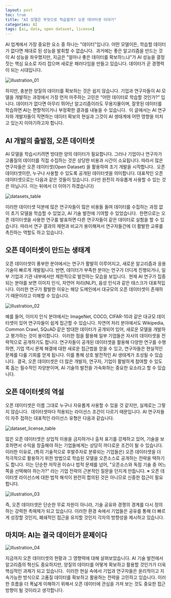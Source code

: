 ```yaml
---
layout: post
toc: true
title: "AI 모델은 무엇으로 학습할까? 오픈 데이터셋 이야기"
categories: AI
tags: [ai, data, open dataset, license]
---
```


AI 업계에서 가장 중요한 요소 중 하나는 "데이터"입니다. 어떤 모델이든, 학습할 데이터가 없다면 제대로 된 성능을 발휘할 수 없습니다.
​
과거에는 좋은 알고리즘을 만드는 것이 AI 성능을 좌우했지만, 지금은 "얼마나 좋은 데이터를 확보하느냐"가 AI 성능을 결정짓는 핵심 요소로 자리 잡으며 새로운 패러다임을 만들고 있습니다. 데이터가 곧 경쟁력이 되는 시대입니다.

![illustration_01](https://github.com/user-attachments/assets/7065b38c-83d2-41b8-bd3b-1fcb4e0c9bba)

하지만, 충분한 양질의 데이터를 확보하는 것은 쉽지 않습니다. 기업과 연구자들이 AI 모델을 개발하는 과정에서 가장 먼저 마주하는 고민은 ​“어떤 데이터로 학습할 것인가?” 입니다. 데이터가 없다면 아무리 뛰어난 알고리즘이라도 무용지물이며, 잘못된 데이터를 학습하면 AI는 편향적이거나 부정확한 결과를 내놓을 수 있습니다.
​
이 글에서는 AI 연구자와 개발자들이 직면하는 데이터 확보의 현실과 그것이 AI 생태계에 어떤 영향을 미치고 있는지 이야기하고자 합니다.


## AI 개발의 출발점, 오픈 데이터셋

AI 모델을 학습시키려면 방대한 양의 데이터가 필요합니다. 그러나 기업이나 연구자가 고품질의 데이터를 직접 수집하는 것은 상당한 비용과 시간이 소요됩니다. 따라서 많은 연구자들은 ​오픈 데이터셋(Open Dataset) 을 활용하여 초기 개발을 시작합니다.
​
오픈 데이터셋이란, 누구나 사용할 수 있도록 공개된 데이터셋을 의미합니다. 대표적인 오픈 데이터셋으로는 다음과 같은 것들이 있습니다. (다만 완전히 자유롭게 사용할 수 있는 것은 아닙니다. 이는 뒤에서 더 이야기 하겠습니다)

![datasets_table](https://github.com/user-attachments/assets/fef52c0d-659d-4b48-9b37-6c174f42c361)

이러한 데이터셋 덕분에 많은 연구자들이 많은 비용들 들여 데이터를 수집하는 과정 없이 초기 모델을 학습할 수 있었고, AI 기술 발전에 기여할 수 있었습니다.
​
한편으로는 오픈 데이터셋을 사용한 연구를 발표하면 다른 연구자들이 같은 데이터로 실험을 할 수 있습니다. 따라서 연구 결과의 재현과 비교가 용이해져서 연구자들간에 더 활발한 교류를 촉진하는 역할도 하고 있습니다.


## 오픈 데이터셋이 만드는 생태계

오픈 데이터셋이 풍부한 분야에서는 연구가 활발히 이루어지고, 새로운 알고리즘과 응용 기술이 빠르게 개발됩니다. 반면, 데이터가 부족한 분야는 연구가 더디게 진행되거나, 일부 기업과 기관 내부에서만 제한적으로 발전하는 모습을 보입니다.
​
현재 AI 연구가 집중되는 분야를 보면 이미지 인식, 자연어 처리(NLP), 음성 인식과 같은 태스크가 대표적입니다. 이러한 연구가 활발한 이유는 해당 도메인에서 대규모의 오픈 데이터셋이 존재하기 때문이라고 이해할 수 있습니다.

![illustration_02](https://github.com/user-attachments/assets/6b7d59ca-f7ad-401c-8897-d3274bb96970)

예를 들어, 이미지 인식 분야에서는 ImageNet, COCO, CIFAR-10과 같은 대규모 데이터셋이 있어 연구자들이 쉽게 접근할 수 있습니다. 자연어 처리 분야에서도 Wikipedia, Common Crawl, SQuAD 같은 방대한 데이터가 공개되어 있어, 새로운 모델을 개발하고 평가하는 것이 용이합니다. 
​
이러한 점을 활용해 일부 기업들은 자사의 데이터셋을 전략적으로 공개하기도 합니다. 연구자들이 공개된 데이터셋을 활용해 다양한 연구를 수행하면, 기업 역시 문제 해결에 대한 새로운 접근법을 얻을 수 있고, 연구자들은 현실적인 문제를 다룰 기회를 얻게 됩니다. 이를 통해 상호 발전적인 AI 생태계가 조성될 수 있습니다.
​
결국, 오픈 데이터셋은 더 많은 개발자, 연구자, 기업이 활발하게 참여할 수 있도록 돕는 필수적인 자양분이며, AI 기술의 발전을 가속화하는 중요한 요소라고 할 수 있습니다.


## 오픈 데이터셋의 역설

오픈 데이터셋은 이름 그대로 누구나 자유롭게 사용할 수 있을 것 같지만, 실제로는 그렇지 않습니다.
​
데이터셋마다 적용되는 라이선스 조건이 다르기 때문입니다. AI 연구자들이 자주 접하는 대표적인 라이선스 유형은 다음과 같습니다.

![dataset_license_table](https://github.com/user-attachments/assets/5523d3ec-e49f-42c7-96f5-f9571b9c9e4d)

많은 오픈 데이터셋은 ​상업적 이용을 금지하거나 출처 표기를 강제하고 있어, 기술을 보호하면서 수익을 창출해야 하는 기업들에게는 상당히 까다로운 조건이 될 수 있습니다.
​
이러한 이유로, (특히 기술적으로 후발주자로 분류되는 기업들은) 오픈 데이터셋을 더 적극적으로 활용하기 위한 방법으로 학습된 모델을 오픈소스로 공개하는 전략을 택하기도 합니다. 
​
이는 단순한 저작권 이슈나 법적 문제를 넘어, "오픈소스와 독점 기술 중 어느 쪽을 선택해야 하는가?" 라는 기업 전략의 근본적인 질문을 던지게 만듭니다.
※ 오픈 데이터셋 라이선스에 대한 법적 해석이 완전히 합의된 것은 아니므로 신중한 접근이 필요합니다.

![illustration_03](https://github.com/user-attachments/assets/effe8697-fac8-4a19-bdff-1beec926901c)

즉, 오픈 데이터셋은 단순한 무료 자원이 아니라, 기술 공유와 경쟁의 경계를 다시 정의하는 강력한 촉매제가 되고 있습니다. 이러한 환경 속에서 기업들은 공유를 통해 더 빠르게 성장할 것인지, 폐쇄적인 접근을 유지할 것인지 각자의 방향성을 제시하고 있습니다.


## 마치며: AI는 결국 데이터가 문제이다

![illustration_04](https://github.com/user-attachments/assets/c48aeb25-2eac-410b-a762-4cd5a432099f)

지금까지 오픈 데이터셋의 현황과 그 영향력에 대해 살펴보았습니다. AI 기술 발전에서 알고리즘의 혁신도 중요하지만, 양질의 데이터를 어떻게 확보하고 활용할 것인가가 더욱 핵심적인 과제가 되고 있습니다.
​
이러한 현실 속에서 기업과 연구자들은 윤리적이고 지속가능한 방식으로 고품질 데이터를 확보하고 활용하는 전략을 고민하고 있습니다. 이러한 흐름을 더 폭넓게 이해하기 위해서 오픈 데이터에 관심을 가져 보는 것도 중요한 접근 방향이 될 것이라고 생각합니다.

